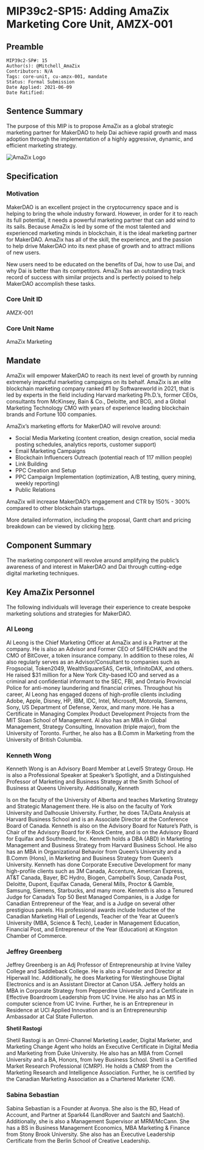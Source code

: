 # MIP39c2-SP15: Adding AmaZix Marketing Core Unit, AMZX-001

## Preamble

```
MIP39c2-SP#: 15
Author(s): @Mitchell_AmaZix
Contributors: N/A
Tags: core-unit, cu-amzx-001, mandate
Status: Formal Submission
Date Applied: 2021-06-09
Date Ratified:
```

## Sentence Summary

The purpose of this MIP is to propose AmaZix as a global strategic marketing partner for MakerDAO to help Dai achieve rapid growth and mass adoption through the implementation of a highly aggressive, dynamic, and efficient marketing strategy.

![AmaZix Logo](https://github.com/makerdao/mips/blob/master/MIP39/MIP39c2-Subproposals/supporting_materials/MIP39c2-SP15/AmaZix_logo.png)

## Specification

### Motivation

MakerDAO is an excellent project in the cryptocurrency space and is helping to bring the whole industry forward. However, in order for it to reach its full potential, it needs a powerful marketing partner that can add wind to its sails. Because AmaZix is led by some of the most talented and experienced marketing minds in blockchain, it is the ideal marketing partner for MakerDAO. AmaZix has all of the skill, the experience, and the passion to help drive MakerDAO into its next phase of growth and to attract millions of new users.

New users need to be educated on the benefits of Dai, how to use Dai, and why Dai is better than its competitors. AmaZix has an outstanding track record of success with similar projects and is perfectly poised to help MakerDAO accomplish these tasks.
### Core Unit ID

AMZX-001

### Core Unit Name

AmaZix Marketing

## Mandate

AmaZix will empower MakerDAO to reach its next level of growth by running extremely impactful marketing campaigns on its behalf. AmaZix is an elite blockchain marketing company ranked #1 by Softwareworld in 2021, that is led by experts in the field including Harvard marketing Ph.D.’s, former CEOs, consultants from McKinsey, Bain & Co., Deloitte, and BCG, and a Global Marketing Technology CMO with years of experience leading blockchain brands and Fortune 100 companies.

AmaZix’s marketing efforts for MakerDAO will revolve around:

* Social Media Marketing (content creation, design creation, social media posting schedules, analytics reports, customer support)
* Email Marketing Campaigns
* Blockchain Influencers Outreach (potential reach of 117 million people)
* Link Building
* PPC Creation and Setup
* PPC Campaign Implementation (optimization, A/B testing, query mining, weekly reporting)
* Public Relations

AmaZix will increase MakerDAO’s engagement and CTR by 150% - 300% compared to other blockchain startups.

More detailed information, including the proposal, Gantt chart and pricing breakdown can be viewed by clicking [here](https://drive.google.com/drive/folders/1hIGZo8lweps0nLd4ILOVy2Q-UaswB1tS?usp=sharing).

## Component Summary

The marketing component will revolve around amplifying the public’s awareness of and interest in MakerDAO and Dai through cutting-edge digital marketing techniques.

## Key AmaZix Personnel

The following individuals will leverage their experience to create bespoke marketing solutions and strategies for MakerDAO.

### Al Leong

Al Leong is the Chief Marketing Officer at AmaZix and is a Partner at the company. He is also an Advisor and Former CEO of S4FECHAIN and the CMO of BitCover, a token insurance company. In addition to these roles, Al also regularly serves as an Advisor/Consultant to companies such as Frogsocial, Token2049, WealthSquareSAS, Certik, InfinitoDAX, and others. He raised $31 million for a New York City-based ICO and served as a criminal and confidential informant to the SEC, FBI, and Ontario Provincial Police for anti-money laundering and financial crimes. Throughout his career, Al Leong has engaged dozens of high-profile clients including Adobe, Apple, Disney, HP, IBM, IDC, Intel, Microsoft, Motorola, Siemens, Sony, US Department of Defense, Xerox, and many more. He has a Certificate in Managing Complex Product Development Projects from the MIT Sloan School of Management. Al also has an MBA in Global Management, Strategy Consulting, Innovation (triple major), from the University of Toronto. Further, he also has a B.Comm in Marketing from the University of British Columbia.

### Kenneth Wong

Kenneth Wong is an Advisory Board Member at Level5 Strategy Group. He is also a Professional Speaker at Speaker’s Spotlight, and a Distinguished Professor of Marketing and Business Strategy at the Smith School of Business at Queens University. Additionally, Kenneth

Is on the faculty of the University of Alberta and teaches Marketing Strategy and Strategic Management there. He is also on the faculty of York University and Dalhousie University. Further, he does TA/Data Analysis at Harvard Business School and is an Associate Director at the Conference Board of Canada. Kenneth is also on the Advisory Board for Nature’s Path, is Chair of the Advisory Board for K-Rock Centre, and is on the Advisory Board for Equifax and Southmedic, Inc. Kenneth holds a DBA (ABD) in Marketing Management and Business Strategy from Harvard Business School. He also has an MBA in Organizational Behavior from Queen’s University and a B.Comm (Hons), in Marketing and Business Strategy from Queen’s University. Kenneth has done Corporate Executive Development for many high-profile clients such as 3M Canada, Accenture, American Express, AT&T Canada, Bayer, BC Hydro, Biogen, Campbell’s Soup, Canada Post, Deloitte, Dupont, Equifax Canada, General Mills, Proctor & Gamble, Samsung, Siemens, Starbucks, and many more. Kenneth is also a Tenured Judge for Canada’s Top 50 Best Managed Companies, is a Judge for Canadian Entrepreneur of the Year, and is a Judge on several other prestigious panels. His professional awards include Inductee of the Canadian Marketing Hall of Legends, Teacher of the Year at Queen’s University (MBA, Science & Tech), Leader in Management Education, Financial Post, and Entrepreneur of the Year (Education) at Kingston Chamber of Commerce.

### Jeffrey Greenberg

Jeffrey Greenberg is an Adj Professor of Entrepreneurship at Irvine Valley College and Saddleback College. He is also a Founder and Director at Hiperwall Inc. Additionally, he does Marketing for Westinghouse Digital Electronics and is an Assistant Director at Canon USA. Jeffery holds an MBA in Corporate Strategy from Pepperdine University and a Certificate in Effective Boardroom Leadership from UC Irvine. He also has an MS in computer science from UC Irvine. Further, he is an Entrepreneur in Residence at UCI Applied Innovation and is an Entrepreneurship Ambassador at Cal State Fullerton.

**Shetil Rastogi**

Shetil Rastogi is an Omni-Channel Marketing Leader, Digital Marketer, and Marketing Change Agent who holds an Executive Certificate in Digital Media and Marketing from Duke University. He also has an MBA from Cornell University and a BA, Honors, from Ivey Business School. Shetil is a Certified Market Research Professional (CMRP). He holds a CMRP from the Marketing Research and Intelligence Association. Further, he is certified by the Canadian Marketing Association as a Chartered Marketer (CM).

### Sabina Sebastian

Sabina Sebastian is a Founder at Avonya. She also is the BD, Head of Account, and Partner at Spark44 (LandRover and Saatchi and Saatchi). Additionally, she is also a Management Supervisor at MRM/McCann. She has a BS in Business Management Economics, MBA Marketing & Finance from Stony Brook University. She also has an Executive Leadership Certificate from the Berlin School of Creative Leadership.
